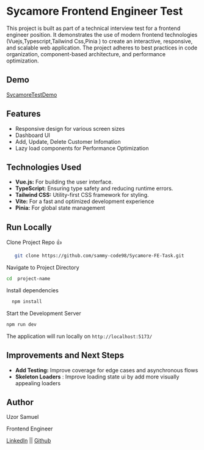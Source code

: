 
# Sycamore Frontend Engineer Test

This project is built as part of a technical interview test for a frontend engineer position. It demonstrates the use of modern frontend technologies (Vuejs,Typescript,Tailwind Css,Pinia ) to create an interactive, responsive, and scalable web application. The project adheres to best practices in code organization, component-based architecture, and performance optimization.


## Demo
[SycamoreTestDemo](https://samuel-uzor-rise-test.vercel.app/)


## Features
- Responsive design for various screen sizes
- Dashboard UI
- Add, Update, Delete Customer Infomation
- Lazy load components for Performance Optimization

## Technologies Used
- **Vue.js:** For building the user interface.
- **TypeScript:** Ensuring type safety and reducing runtime errors.
- **Tailwind CSS:** Utility-first CSS framework for styling.
- **Vite:** For a fast and optimized development experience 
- **Pinia:** For global state management


## Run Locally

Clone Project Repo 👍

```bash
   git clone https://github.com/sammy-code98/Sycamore-FE-Task.git 
   ```

Navigate to Project Directory
```bash
cd  project-name
```

Install dependencies 

```bash
  npm install
  ```

  Start the Development Server

  ```bash
  npm run dev
  ```

  The application will run locally on `http://localhost:5173/`



## Improvements and Next Steps
- **Add Testing:** Improve coverage for edge cases and asynchronous flows
-  **Skeleton Loaders** : Improve loading state ui by add more visually appealing loaders


## Author

Uzor Samuel

Frontend Engineer

[LinkedIn](https://www.linkedin.com/in/samuel-uzor98/) || [Github](https://github.com/sammy-code98)